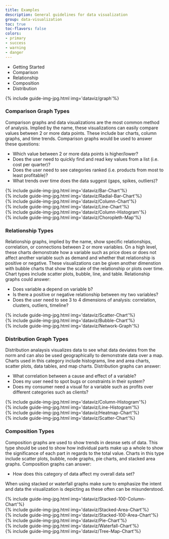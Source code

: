```yaml
---
title: Examples
description: General guidelines for data visualization
group: data-visualization
toc: true
toc-flavors: false
colors:
- primary
- success
- warning
- danger
---
```




<ul class="docs-tabs">
  <li><a data-tab="#getting-started">Getting Started</a></li>
  <li><a data-tab="#comparison">Comparison</a></li>
  <li><a data-tab="#relationship">Relationship</a></li>
  <li><a data-tab="#composition">Composition</a></li>
  <li><a data-tab="#distribution">Distribution</a></li>
</ul>

  <div id="getting-started" class="docs-tabs-content" markdown="1">

{% include guide-img-jpg.html img='dataviz/graph'%}

  </div>
  <div id="comparison" class="docs-tabs-content" markdown="1">

### Comparison Graph Types
Comparison graphs and data visualizations are the most common method of analysis. Implied by the name, these visualizations can easily compare values between 2 or more data points. These include bar charts, column graphs, and time trends. 
Comparison graphs would be used to answer these questions:
- Which value between 2 or more data points is higher/lower?
- Does the user need to quickly find and read key values from a list (i.e. cost per quarter)?
- Does the user need to see categories ranked (i.e. products from most to least profitable)?
- What trends over time does the data suggest (gaps, spikes, outliers)?

<div class="c-row">
  <div class="c-col-12 c-col-lg-2">
{% include guide-img-jpg.html img='dataviz/Bar-Chart'%} 
  </div>
	  <div class="c-col-12 c-col-lg-2">
{% include guide-img-jpg.html img='dataviz/Radial-Bar-Chart'%}
  </div>
	  <div class="c-col-12 c-col-lg-2">
{% include guide-img-jpg.html img='dataviz/Column-Chart'%}
  </div>
	  <div class="c-col-12 c-col-lg-2">
{% include guide-img-jpg.html img='dataviz/Line-Chart'%}
  </div>
  	  <div class="c-col-12 c-col-lg-2">
{% include guide-img-jpg.html img='dataviz/Column-Histogram'%}
  </div>
  	  <div class="c-col-12 c-col-lg-2">
{% include guide-img-jpg.html img='dataviz/Choropleth-Map'%}
  </div>
</div>

  </div>



<div id="relationship" class="docs-tabs-content" markdown="1">

### Relationship Types
Relationship graphs, implied by the name, show specific relationships, correlation, or connections between 2 or more variables. On a high level, these charts demonstrate how a variable such as price does or does not affect another variable such as demand and whether that relationship is positive or negative. These visualizations can be given another dimenstion with bubble charts that show the scale of the relationship or plots over time. Chart types include scatter plots, bubble, line, and table. 
Relationship graphs could answer:
- Does variable a depend on variable b?
- Is there a positive or negative relationship between my two variables?
- Does the user need to see 3 to 4 dimensions of analysis: correlation, clusters, outliers, timeline?

<div class="c-row">
  <div class="c-col-12 c-col-lg-4">
{% include guide-img-jpg.html img='dataviz/Scatter-Chart'%} 
  </div>
	  <div class="c-col-12 c-col-lg-4">
{% include guide-img-jpg.html img='dataviz/Bubble-Chart'%}
  </div>
	  <div class="c-col-12 c-col-lg-4">
{% include guide-img-jpg.html img='dataviz/Network-Graph'%}
  </div>
</div>
</div>

<div id="distribution" class="docs-tabs-content" markdown="1">

### Distribution Graph Types
 Distribution analaysis visualizes data to see what data deviates from the norm and can also be used geographically to demonstrate data over a map. Charts used in this category include histograms, line and area charts, scatter plots, data tables, and map charts.
 Distribution graphs can answer:
 - What correlation between a cause and effect of a variable?
 - Does my user need to spot bugs or constraints in their system?
 - Does my consumer need a visual for a variable such as profits over different categories such as clients?

 <div class="c-row">
  <div class="c-col-12 c-col-lg-3">
{% include guide-img-jpg.html img='dataviz/Column-Histogram'%} 
  </div>
	  <div class="c-col-12 c-col-lg-3">
{% include guide-img-jpg.html img='dataviz/Line-Histogram'%}
  </div>
	  <div class="c-col-12 c-col-lg-3">
{% include guide-img-jpg.html img='dataviz/Heatmap-Chart'%}
  </div>
	  <div class="c-col-12 c-col-lg-3">
{% include guide-img-jpg.html img='dataviz/Scatter-Chart'%}
  </div>
</div>

</div>

<div id="composition" class="docs-tabs-content" markdown="1">

### Composition Types
Composition graphs are used to show trends in desnse sets of data. This type should be used to show how individual parts make up a whole to show the significance of each part in regards to the total value. Charts in this type include scatter plots, bubble, node graphs, pie charts, and stacked area graphs.
Composition graphs can answer:
- How does this category of data affect my overall data set?

When using stacked or waterfall graphs make sure to emphasize the intent and data the visualization is depicting as these often can be misunderstood.

<div class="c-row">
  <div class="c-col-12 c-col-lg-2">
{% include guide-img-jpg.html img='dataviz/Stacked-100-Column-Chart'%} 
  </div>
	  <div class="c-col-12 c-col-lg-2">
{% include guide-img-jpg.html img='dataviz/Stacked-Area-Chart'%}
  </div>
	  <div class="c-col-12 c-col-lg-2">
{% include guide-img-jpg.html img='dataviz/Stacked-100-Area-Chart'%}
  </div>
  	  <div class="c-col-12 c-col-lg-2">
{% include guide-img-jpg.html img='dataviz/Pie-Chart'%}
  </div>
  	  <div class="c-col-12 c-col-lg-2">
{% include guide-img-jpg.html img='dataviz/Waterfall-Chart'%}
  </div>
  <div class="c-col-12 c-col-lg-2">
{% include guide-img-jpg.html img='dataviz/Tree-Map-Chart'%}
  </div>
</div>
</div>